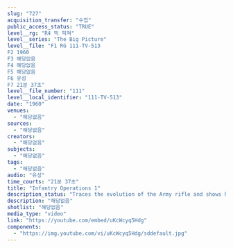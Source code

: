 ```yaml
---
slug: "727"
acquisition_transfer: "수집"
public_access_status: "TRUE"
level__rg: "R4 빅 픽쳐"
level__series: "The Big Picture"
level__file: "F1 RG 111-TV-513
F2 1960
F3 해당없음
F4 해당없음
F5 해당없음
F6 유성
F7 21분 37초"
level__file_number: "111"
level__local_identifier: "111-TV-513"
date: "1960"
venues: 
  - "해당없음"
sources: 
  - "해당없음"
creators: 
  - "해당없음"
subjects: 
  - "해당없음"
tags: 
  - "해당없음"
audio: "유성"
time_courts: "21분 37초"
title: "Infantry Operations 1"
description_status: "Traces the evolution of the Army rifle and shows how today`s riflemen operate. Depicts traditions dating back to the sharpshooters of Bunker HIll and Saratoga."
description: "해당없음"
shotlist: "해당없음"
media_type: "video"
link: "https://youtube.com/embed/uKcWcyq5Hdg"
components: 
  - "https://img.youtube.com/vi/uKcWcyq5Hdg/sddefault.jpg"
---
```


